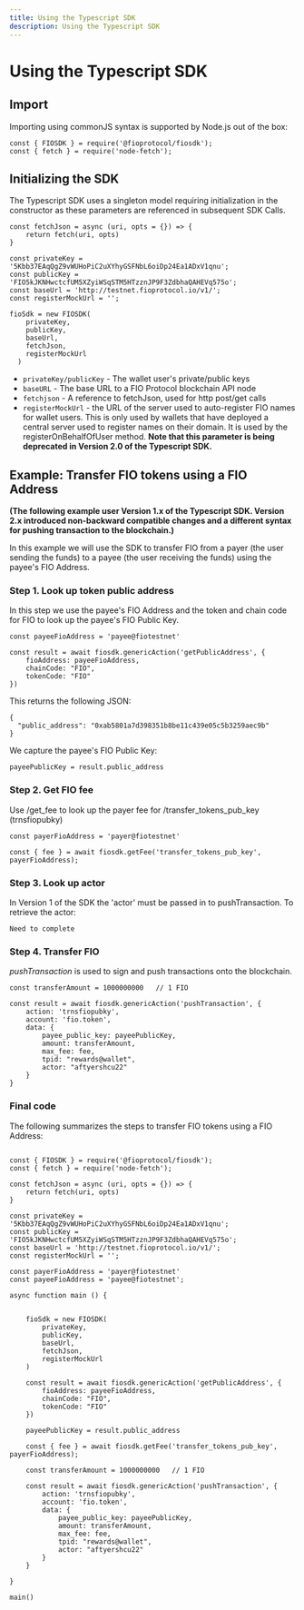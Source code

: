 ```yaml
---
title: Using the Typescript SDK
description: Using the Typescript SDK
---
```

# Using the Typescript SDK

## Import

Importing using commonJS syntax is supported by Node.js out of the box:

```
const { FIOSDK } = require('@fioprotocol/fiosdk');
const { fetch } = require('node-fetch');
```

## Initializing the SDK

The Typescript SDK uses a singleton model requiring initialization in the constructor as these parameters are referenced in subsequent SDK Calls.

```
const fetchJson = async (uri, opts = {}) => {
    return fetch(uri, opts)
}

const privateKey = '5Kbb37EAqQgZ9vWUHoPiC2uXYhyGSFNbL6oiDp24Ea1ADxV1qnu';
const publicKey = 'FIO5kJKNHwctcfUM5XZyiWSqSTM5HTzznJP9F3ZdbhaQAHEVq575o';
const baseUrl = 'http://testnet.fioprotocol.io/v1/';
const registerMockUrl = '';

fioSdk = new FIOSDK(
    privateKey,
    publicKey,
    baseUrl,
    fetchJson,
    registerMockUrl
  )
```

* `privateKey/publicKey` - The wallet user's private/public keys
* `baseURL` - The base URL to a FIO Protocol blockchain API node
* `fetchjson` - A reference to fetchJson, used for http post/get calls 
* `registerMockUrl` - the URL of the server used to auto-register FIO names for wallet users. This is only used by wallets that have deployed a central server used to register names on their domain. It is used by the registerOnBehalfOfUser method. **Note that this parameter is being deprecated in Version 2.0 of the Typescript SDK.**

## Example: Transfer FIO tokens using a FIO Address

**(The following example user Version 1.x of the Typescript SDK. Version 2.x introduced non-backward compatible changes and a different syntax for pushing transaction to the blockchain.)**

In this example we will use the SDK to transfer FIO from a payer (the user sending the funds) to a payee (the user receiving the funds) using the payee's FIO Address.

### Step 1. Look up token public address

In this step we use the payee's FIO Address and the token and chain code for FIO to look up the payee's FIO Public Key.

```
const payeeFioAddress = 'payee@fiotestnet'

const result = await fiosdk.genericAction('getPublicAddress', {
    fioAddress: payeeFioAddress,
    chainCode: "FIO",
    tokenCode: "FIO"
})
```

This returns the following JSON:
```
{
  "public_address": "0xab5801a7d398351b8be11c439e05c5b3259aec9b"
}
```

We capture the payee's FIO Public Key:

```
payeePublicKey = result.public_address

```

### Step 2. Get FIO fee

Use /get_fee to look up the payer fee for /transfer_tokens_pub_key (trnsfiopubky)

```
const payerFioAddress = 'payer@fiotestnet'

const { fee } = await fiosdk.getFee('transfer_tokens_pub_key', payerFioAddress);
```

### Step 3. Look up actor

In Version 1 of the SDK the 'actor' must be passed in to pushTransaction. To retrieve the actor:

```
Need to complete
```

### Step 4. Transfer FIO

*pushTransaction* is used to sign and push transactions onto the blockchain.

```
const transferAmount = 1000000000   // 1 FIO

const result = await fiosdk.genericAction('pushTransaction', {
    action: 'trnsfiopubky',
    account: 'fio.token',
    data: {
        payee_public_key: payeePublicKey,
        amount: transferAmount,
        max_fee: fee,
        tpid: "rewards@wallet",
        actor: "aftyershcu22"
    }
}
```

### Final code

The following summarizes the steps to transfer FIO tokens using a FIO Address:

```

const { FIOSDK } = require('@fioprotocol/fiosdk');
const { fetch } = require('node-fetch');

const fetchJson = async (uri, opts = {}) => {
    return fetch(uri, opts)
}

const privateKey = '5Kbb37EAqQgZ9vWUHoPiC2uXYhyGSFNbL6oiDp24Ea1ADxV1qnu';
const publicKey = 'FIO5kJKNHwctcfUM5XZyiWSqSTM5HTzznJP9F3ZdbhaQAHEVq575o';
const baseUrl = 'http://testnet.fioprotocol.io/v1/';
const registerMockUrl = '';

const payerFioAddress = 'payer@fiotestnet'
const payeeFioAddress = 'payee@fiotestnet';

async function main () {


    fioSdk = new FIOSDK(
        privateKey,
        publicKey,
        baseUrl,
        fetchJson,
        registerMockUrl
    )

    const result = await fiosdk.genericAction('getPublicAddress', {
        fioAddress: payeeFioAddress,
        chainCode: "FIO",
        tokenCode: "FIO"
    })

    payeePublicKey = result.public_address

    const { fee } = await fiosdk.getFee('transfer_tokens_pub_key', payerFioAddress);

    const transferAmount = 1000000000   // 1 FIO

    const result = await fiosdk.genericAction('pushTransaction', {
        action: 'trnsfiopubky',
        account: 'fio.token',
        data: {
            payee_public_key: payeePublicKey,
            amount: transferAmount,
            max_fee: fee,
            tpid: "rewards@wallet",
            actor: "aftyershcu22"
        }
    }

}

main()

```



